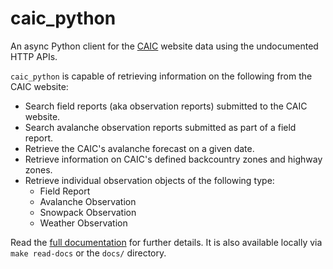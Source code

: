 # caic_python

An async Python client for the [CAIC](https://avalanche.state.co.us) website data using the undocumented HTTP APIs.

`caic_python` is capable of retrieving information on the following from the CAIC website:
- Search field reports (aka observation reports) submitted to the CAIC website.
- Search avalanche observation reports submitted as part of a field report.
- Retrieve the CAIC's avalanche forecast on a given date.
- Retrieve information on CAIC's defined backcountry zones and highway zones.
- Retrieve individual observation objects of the following type:
    - Field Report
    - Avalanche Observation
    - Snowpack Observation
    - Weather Observation

Read the [full documentation](https://gormo.co/caic_python/) for further details. It is also available locally via `make read-docs` or the `docs/` directory.
